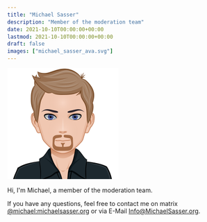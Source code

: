 ```yaml
---
title: "Michael Sasser"
description: "Member of the moderation team"
date: 2021-10-10T00:00:00+00:00
lastmod: 2021-10-10T00:00:00+00:00
draft: false
images: ["michael_sasser_ava.svg"]
---
```


<img src="michael_sasser_ava.svg" alt="Michael Sasser Avatar" width="256"/>

Hi, I'm Michael, a member of the moderation team.

If you have any questions, feel free to contact me on matrix
[@michael:michaelsasser.org](https://app.element.io/#/user/@michael:michaelsasser.org)
or via E-Mail [Info@MichaelSasser.org](mailto://info@MichaelSasser.org).
